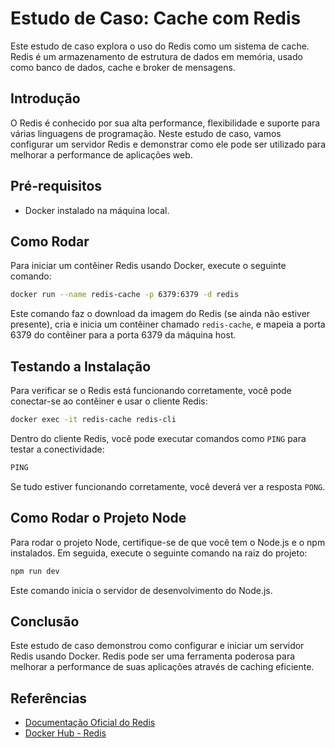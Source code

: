 
# Estudo de Caso: Cache com Redis

Este estudo de caso explora o uso do Redis como um sistema de cache. Redis é um armazenamento de estrutura de dados em memória, usado como banco de dados, cache e broker de mensagens.

## Introdução

O Redis é conhecido por sua alta performance, flexibilidade e suporte para várias linguagens de programação. Neste estudo de caso, vamos configurar um servidor Redis e demonstrar como ele pode ser utilizado para melhorar a performance de aplicações web.

## Pré-requisitos

- Docker instalado na máquina local.

## Como Rodar

Para iniciar um contêiner Redis usando Docker, execute o seguinte comando:

```sh
docker run --name redis-cache -p 6379:6379 -d redis
```

Este comando faz o download da imagem do Redis (se ainda não estiver presente), cria e inicia um contêiner chamado `redis-cache`, e mapeia a porta 6379 do contêiner para a porta 6379 da máquina host.

## Testando a Instalação

Para verificar se o Redis está funcionando corretamente, você pode conectar-se ao contêiner e usar o cliente Redis:

```sh
docker exec -it redis-cache redis-cli
```

Dentro do cliente Redis, você pode executar comandos como `PING` para testar a conectividade:

```sh
PING
```

Se tudo estiver funcionando corretamente, você deverá ver a resposta `PONG`.

## Como Rodar o Projeto Node

Para rodar o projeto Node, certifique-se de que você tem o Node.js e o npm instalados. Em seguida, execute o seguinte comando na raiz do projeto:

```sh
npm run dev
```

Este comando inicia o servidor de desenvolvimento do Node.js.

## Conclusão

Este estudo de caso demonstrou como configurar e iniciar um servidor Redis usando Docker. Redis pode ser uma ferramenta poderosa para melhorar a performance de suas aplicações através de caching eficiente.

## Referências

- [Documentação Oficial do Redis](https://redis.io/documentation)
- [Docker Hub - Redis](https://hub.docker.com/_/redis)